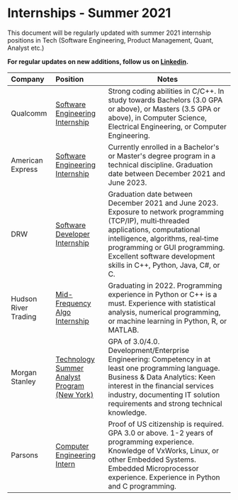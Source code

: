 # Internships - Summer 2021
This document will be regularly updated with summer 2021 internship positions in Tech (Software Engineering, Product Management, Quant, Analyst etc.)

**For regular updates on new additions, follow us on [Linkedin](https://www.linkedin.com/company/hiring20).**

|               Company              |            Position                  |                 Notes   |
|:--|:--|--|
|Qualcomm|[Software Engineering Internship](https://jobs.qualcomm.com/public/jobDetails.xhtml?requisitionId=1982304)|Strong coding abilities in C/C++. In study towards Bachelors (3.0 GPA or above), or Masters (3.5 GPA or above), in Computer Science, Electrical Engineering, or Computer Engineering.|
|American Express|[Software Engineering Internship](https://jobs.americanexpress.com/jobs/20001627)|Currently enrolled in a Bachelor's or Master's degree program in a technical discipline. Graduation date between December 2021 and June 2023.|
|DRW|[Software Developer Internship](https://boards.greenhouse.io/drweng/jobs/2194392)|Graduation date between December 2021 and June 2023. Exposure to network programming (TCP/IP), multi‐threaded applications, computational intelligence, algorithms, real‐time programming or GUI programming. Excellent software development skills in C++, Python, Java, C#, or C.|
|Hudson River Trading|[Mid-Frequency Algo Internship](https://www.hudsonrivertrading.com/careers/job/?gh_jid=2160228)|Graduating in 2022. Programming experience in Python or C++ is a must. Experience with statistical analysis, numerical programming, or machine learning in Python, R, or MATLAB.|
|Morgan Stanley|[Technology Summer Analyst Program (New York)](https://morganstanley.tal.net/vx/lang-en-GB/mobile-0/brand-2/user-2429102/xf-3786f0ce9359/candidate/so/pm/1/pl/1/opp/9768-2021-Technology-Summer-Analyst-Program-New-York/en-GB)|GPA of 3.0/4.0. Development/Enterprise Engineering: Competency in at least one programming language. Business & Data Analytics: Keen interest in the financial services industry, documenting IT solution requirements and strong technical knowledge.|
|Parsons|[Computer Engineering Intern](https://parsons.wd5.myworkdayjobs.com/Search/job/Centreville-VA/Computer-Engineering-Intern--Summer-2021-_R109307)|Proof of US citizenship is required. GPA 3.0 or above. 1-2 years of programming experience. Knowledge of VxWorks, Linux, or other Embedded Systems. Embedded Microprocessor experience. Experience in Python and C programming.|
